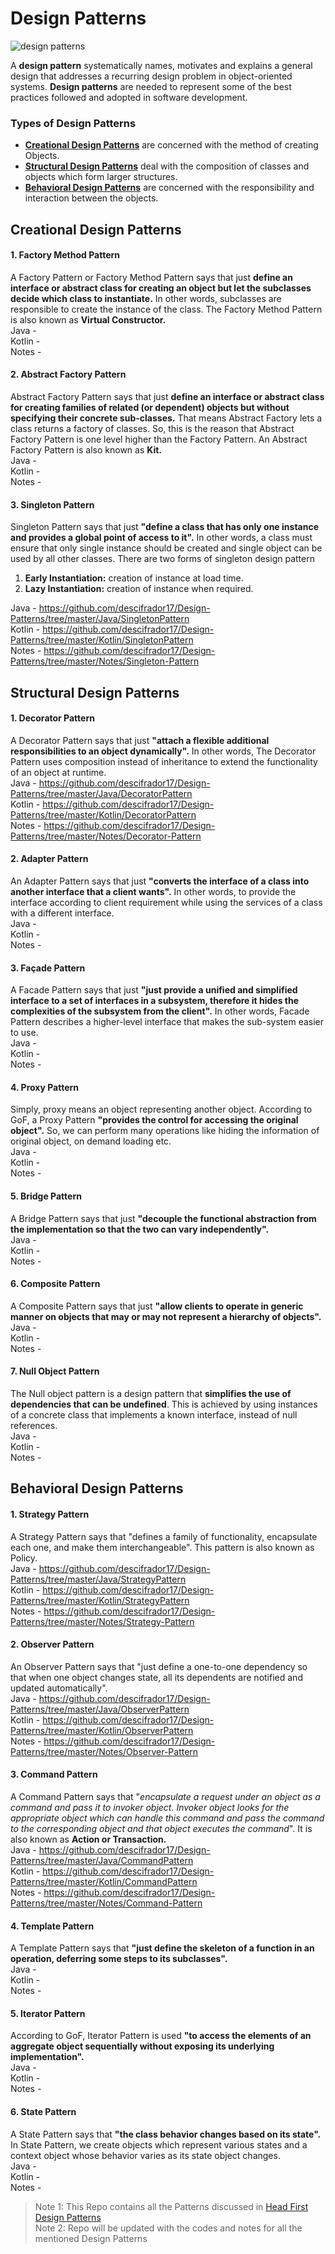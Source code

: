 # Design Patterns
![design patterns](https://user-images.githubusercontent.com/35165993/119651970-2f43f080-be43-11eb-8333-25cb566a3429.png)

A **design pattern** systematically names, motivates and explains a general design that addresses a recurring design problem in object-oriented systems. **Design patterns** are needed to represent some of the best practices followed and adopted in software development.

### Types of Design Patterns
- [**Creational Design Patterns**](#Creational-Design-Patterns) are concerned with the method of creating Objects.
- [**Structural Design Patterns**](#Structural-Design-Patterns) deal with the composition of classes and objects which form larger structures.
- [**Behavioral Design Patterns**](#Behavioral-Design-Patterns) are concerned with the responsibility and interaction between the objects.

## Creational Design Patterns

#### 1. Factory Method Pattern  
A Factory Pattern or Factory Method Pattern says that just  **define an interface or abstract class for creating an object but let the subclasses decide which class to instantiate.**  In other words, subclasses are responsible to create the instance of the class. The Factory Method Pattern is also known as  **Virtual Constructor.**  
Java -  
Kotlin -  
Notes -  
#### 2. Abstract Factory Pattern  
Abstract Factory Pattern says that just  **define an interface or abstract class for creating families of related (or dependent) objects but without specifying their concrete sub-classes.** That means Abstract Factory lets a class returns a factory of classes. So, this is the reason that Abstract Factory Pattern is one level higher than the Factory Pattern. An Abstract Factory Pattern is also known as  **Kit.**  
Java -  
Kotlin -  
Notes -  
#### 3. Singleton Pattern  
Singleton Pattern says that just **"define a class that has only one instance and provides a global point of access to it".** In other words, a class must ensure that only single instance should be created and single object can be used by all other classes. There are two forms of singleton design pattern
1. **Early Instantiation:**  creation of instance at load time.
2. **Lazy Instantiation:**  creation of instance when required.  
  
Java - https://github.com/descifrador17/Design-Patterns/tree/master/Java/SingletonPattern  
Kotlin - https://github.com/descifrador17/Design-Patterns/tree/master/Kotlin/SingletonPattern  
Notes - https://github.com/descifrador17/Design-Patterns/tree/master/Notes/Singleton-Pattern  

## Structural Design Patterns

#### 1. Decorator Pattern  
A Decorator Pattern says that just  **"attach a flexible additional responsibilities to an object dynamically".** In other words, The Decorator Pattern uses composition instead of inheritance to extend the functionality of an object at runtime.  
Java -  https://github.com/descifrador17/Design-Patterns/tree/master/Java/DecoratorPattern  
Kotlin -  https://github.com/descifrador17/Design-Patterns/tree/master/Kotlin/DecoratorPattern  
Notes -  https://github.com/descifrador17/Design-Patterns/tree/master/Notes/Decorator-Pattern  
#### 2. Adapter Pattern  
An Adapter Pattern says that just  **"converts the interface of a class into another interface that a client wants".** In other words, to provide the interface according to client requirement while using the services of a class with a different interface.  
Java -  
Kotlin -  
Notes -  
#### 3. Façade Pattern  
A Facade Pattern says that just  **"just provide a unified and simplified interface to a set of interfaces in a subsystem, therefore it hides the complexities of the subsystem from the client".** In other words, Facade Pattern describes a higher-level interface that makes the sub-system easier to use.  
Java -  
Kotlin -  
Notes -  
#### 4. Proxy Pattern  
Simply, proxy means an object representing another object. According to GoF, a Proxy Pattern  **"provides the control for accessing the original object".** So, we can perform many operations like hiding the information of original object, on demand loading etc.  
Java -  
Kotlin -  
Notes -  
#### 5. Bridge Pattern  
A Bridge Pattern says that just **"decouple the functional abstraction from the implementation so that the two can vary independently".**  
Java -  
Kotlin -  
Notes -  
#### 6. Composite Pattern  
A Composite Pattern says that just **"allow clients to operate in generic manner on objects that may or may not represent a hierarchy of objects".**  
Java -  
Kotlin -  
Notes -  
#### 7. Null Object Pattern  
The Null object pattern is a design pattern that **simplifies the use of dependencies that can be undefined**. This is achieved by using instances of a concrete class that implements a known interface, instead of null references.  
Java -  
Kotlin -  
Notes -  

## Behavioral Design Patterns

#### 1. Strategy Pattern
A Strategy Pattern says that "defines a family of functionality, encapsulate each one, and make them interchangeable". This pattern is also known as Policy.  
Java - https://github.com/descifrador17/Design-Patterns/tree/master/Java/StrategyPattern  
Kotlin - https://github.com/descifrador17/Design-Patterns/tree/master/Kotlin/StrategyPattern  
Notes - https://github.com/descifrador17/Design-Patterns/tree/master/Notes/Strategy-Pattern  
#### 2. Observer Pattern
An Observer Pattern says that "just define a one-to-one dependency so that when one object changes state, all its dependents are notified and updated automatically".  
Java - https://github.com/descifrador17/Design-Patterns/tree/master/Java/ObserverPattern  
Kotlin - https://github.com/descifrador17/Design-Patterns/tree/master/Kotlin/ObserverPattern     
Notes - https://github.com/descifrador17/Design-Patterns/tree/master/Notes/Observer-Pattern  

#### 3. Command Pattern  
A Command Pattern says that "_encapsulate a request under an object as a command and pass it to invoker object. Invoker object looks for the appropriate object which can handle this command and pass the command to the corresponding object and that object executes the command_". It is also known as  **Action or Transaction.**  
Java -  https://github.com/descifrador17/Design-Patterns/tree/master/Java/CommandPattern  
Kotlin -  https://github.com/descifrador17/Design-Patterns/tree/master/Kotlin/CommandPattern  
Notes -  https://github.com/descifrador17/Design-Patterns/tree/master/Notes/Command-Pattern  
#### 4. Template Pattern  
A Template Pattern says that **"just define the skeleton of a function in an operation, deferring some steps to its subclasses".**  
Java -  
Kotlin -  
Notes -  
#### 5. Iterator Pattern  
According to GoF, Iterator Pattern is used **"to access the elements of an aggregate object sequentially without exposing its underlying implementation".**  
Java -  
Kotlin -  
Notes -  
#### 6. State Pattern  
A State Pattern says that **"the class behavior changes based on its state".** In State Pattern, we create objects which represent various states and a context object whose behavior varies as its state object changes.  
Java -  
Kotlin -  
Notes -  

>Note 1: This Repo contains all the Patterns discussed in [Head First Design Patterns](https://www.oreilly.com/library/view/head-first-design/0596007124/)  
>Note 2: Repo will be updated with the codes and notes for all the mentioned Design Patterns



